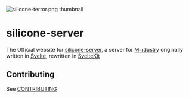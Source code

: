 ![silicone-terror.png thumbnail](/static/images/silicone-terror.png)

# silicone-server
The Official website for [silicone-server](https://silicone-server.xyz), a server for [Mindustry](https://github.com/Anuken/Mindustry) originally written in [Svelte](https://svelte.dev/), rewritten in [SvelteKit](https://kit.svelte.dev/)

## Contributing
See [CONTRIBUTING](CONTRIBUTING.md)
